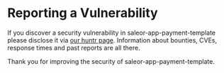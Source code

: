 # Reporting a Vulnerability

If you discover a security vulnerability in saleor-app-payment-template please disclose it via [our huntr page](https://huntr.dev/repos/saleor/saleor-app-payment-template/). Information about bounties, CVEs, response times and past reports are all there.

Thank you for improving the security of saleor-app-payment-template.
